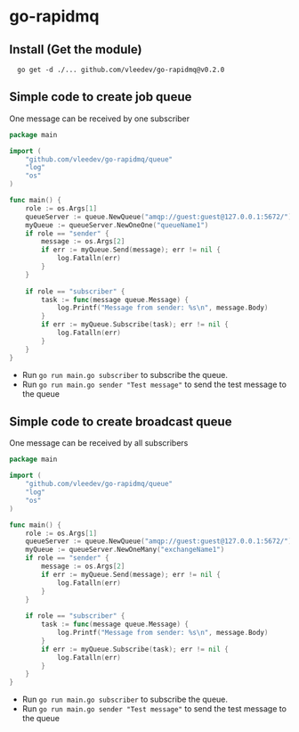 # go-rapidmq

## Install (Get the module)

```shell
  go get -d ./... github.com/vleedev/go-rapidmq@v0.2.0
```
## Simple code to create job queue

One message can be received by one subscriber
```go
package main

import (
	"github.com/vleedev/go-rapidmq/queue"
	"log"
	"os"
)

func main() {
	role := os.Args[1]
	queueServer := queue.NewQueue("amqp://guest:guest@127.0.0.1:5672/")
	myQueue := queueServer.NewOneOne("queueName1")
	if role == "sender" {
		message := os.Args[2]
		if err := myQueue.Send(message); err != nil {
			log.Fatalln(err)
		}
	}
	
	if role == "subscriber" {
		task := func(message queue.Message) {
			log.Printf("Message from sender: %s\n", message.Body)
		}
		if err := myQueue.Subscribe(task); err != nil {
			log.Fatalln(err)
		}
	}
}
```
- Run `go run main.go subscriber` to subscribe the queue.
- Run `go run main.go sender "Test message"` to send the test message to the queue

## Simple code to create broadcast queue

One message can be received by all subscribers
```go
package main

import (
	"github.com/vleedev/go-rapidmq/queue"
	"log"
	"os"
)

func main() {
	role := os.Args[1]
	queueServer := queue.NewQueue("amqp://guest:guest@127.0.0.1:5672/")
	myQueue := queueServer.NewOneMany("exchangeName1")
	if role == "sender" {
		message := os.Args[2]
		if err := myQueue.Send(message); err != nil {
			log.Fatalln(err)
		}
	}
	
	if role == "subscriber" {
		task := func(message queue.Message) {
			log.Printf("Message from sender: %s\n", message.Body)
		}
		if err := myQueue.Subscribe(task); err != nil {
			log.Fatalln(err)
		}
	}
}
```
- Run `go run main.go subscriber` to subscribe the queue.
- Run `go run main.go sender "Test message"` to send the test message to the queue